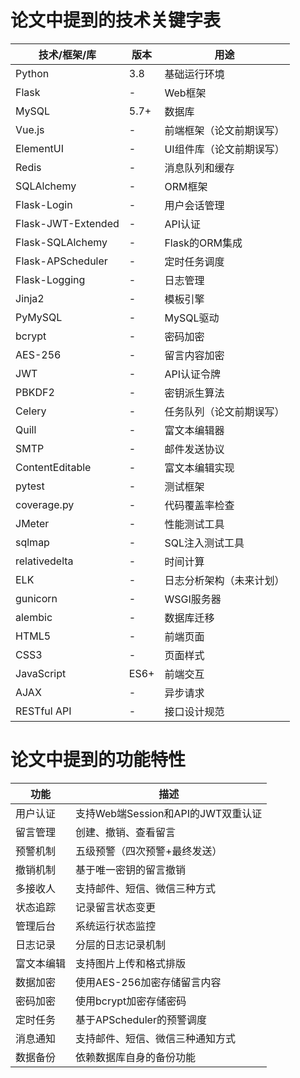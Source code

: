 # 论文中提到的技术关键字表

| 技术/框架/库 | 版本 | 用途 |
|------------|------|------|
| Python | 3.8 | 基础运行环境 |
| Flask | - | Web框架 |
| MySQL | 5.7+ | 数据库 |
| Vue.js | - | 前端框架（论文前期误写） |
| ElementUI | - | UI组件库（论文前期误写） |
| Redis | - | 消息队列和缓存 |
| SQLAlchemy | - | ORM框架 |
| Flask-Login | - | 用户会话管理 |
| Flask-JWT-Extended | - | API认证 |
| Flask-SQLAlchemy | - | Flask的ORM集成 |
| Flask-APScheduler | - | 定时任务调度 |
| Flask-Logging | - | 日志管理 |
| Jinja2 | - | 模板引擎 |
| PyMySQL | - | MySQL驱动 |
| bcrypt | - | 密码加密 |
| AES-256 | - | 留言内容加密 |
| JWT | - | API认证令牌 |
| PBKDF2 | - | 密钥派生算法 |
| Celery | - | 任务队列（论文前期误写） |
| Quill | - | 富文本编辑器 |
| SMTP | - | 邮件发送协议 |
| ContentEditable | - | 富文本编辑实现 |
| pytest | - | 测试框架 |
| coverage.py | - | 代码覆盖率检查 |
| JMeter | - | 性能测试工具 |
| sqlmap | - | SQL注入测试工具 |
| relativedelta | - | 时间计算 |
| ELK | - | 日志分析架构（未来计划） |
| gunicorn | - | WSGI服务器 |
| alembic | - | 数据库迁移 |
| HTML5 | - | 前端页面 |
| CSS3 | - | 页面样式 |
| JavaScript | ES6+ | 前端交互 |
| AJAX | - | 异步请求 |
| RESTful API | - | 接口设计规范 |

# 论文中提到的功能特性

| 功能 | 描述 |
|-----|------|
| 用户认证 | 支持Web端Session和API的JWT双重认证 |
| 留言管理 | 创建、撤销、查看留言 |
| 预警机制 | 五级预警（四次预警+最终发送） |
| 撤销机制 | 基于唯一密钥的留言撤销 |
| 多接收人 | 支持邮件、短信、微信三种方式 |
| 状态追踪 | 记录留言状态变更 |
| 管理后台 | 系统运行状态监控 |
| 日志记录 | 分层的日志记录机制 |
| 富文本编辑 | 支持图片上传和格式排版 |
| 数据加密 | 使用AES-256加密存储留言内容 |
| 密码加密 | 使用bcrypt加密存储密码 |
| 定时任务 | 基于APScheduler的预警调度 |
| 消息通知 | 支持邮件、短信、微信三种通知方式 |
| 数据备份 | 依赖数据库自身的备份功能 |
